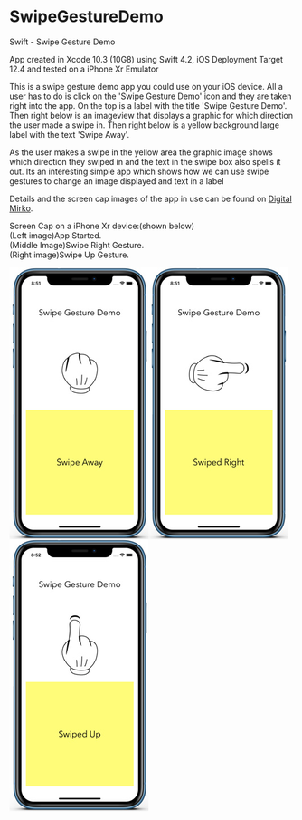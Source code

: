 # SwipeGestureDemo
Swift - Swipe Gesture Demo

App created in Xcode 10.3 (10G8) using Swift 4.2, iOS Deployment Target 12.4 and tested on a iPhone Xr Emulator

This is a swipe gesture demo app you could use on your iOS device. All a user has to do is click on the 'Swipe Gesture Demo'
icon and they are taken right into the app. On the top is a label with the title 'Swipe Gesture Demo'. Then right below is
an imageview that displays a graphic for which direction the user made a swipe in. Then right below is a yellow background 
large label with the text 'Swipe Away'. 

As the user makes a swipe in the yellow area the graphic image shows which direction they swiped in and the text in the 
swipe box also spells it out. Its an interesting simple app which shows how we can use swipe gestures to change an image
displayed and text in a label

Details and the screen cap images of the app in use can be found on <a href="http://digitalmirko.com/iOSApps.html">Digital Mirko</a>.

Screen Cap on a iPhone Xr device:(shown below)</br>
(Left image)App Started.<br>
(Middle Image)Swipe Right Gesture.<br>
(Right image)Swipe Up Gesture.<br>
  <p>
  <img align="left" src="https://github.com/digitalMirko/SwipeGestureDemo/blob/master/GitHub-iPhoneSwiftSwipeGestureDemo01.jpg?raw=true" width="246"/>
  <img align="left" src="https://github.com/digitalMirko/SwipeGestureDemo/blob/master/GitHub-iPhoneSwiftSwipeGestureDemo02.jpg?raw=true" width="246"/>
  <img align="left" src="https://github.com/digitalMirko/SwipeGestureDemo/blob/master/GitHub-iPhoneSwiftSwipeGestureDemo03.jpg?raw=true" width="246"/>  
  </p>
